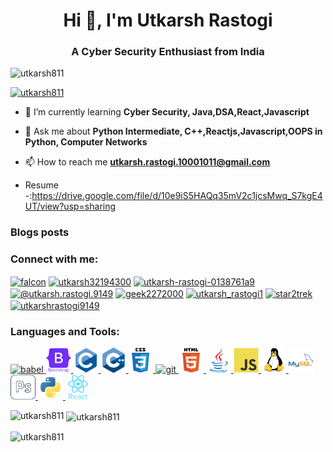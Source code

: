 <h1 align="center">Hi 👋, I'm Utkarsh Rastogi</h1>
<h3 align="center">A Cyber Security Enthusiast  from India</h3>

<p align="left"> <img src="https://komarev.com/ghpvc/?username=utkarsh811&label=Profile%20views&color=0e75b6&style=flat" alt="utkarsh811" /> </p>

<p align="left"> <a href="https://github.com/ryo-ma/github-profile-trophy"><img src="https://github-profile-trophy.vercel.app/?username=utkarsh811" alt="utkarsh811" /></a> </p>

- 🌱 I’m currently learning **Cyber Security, Java,DSA,React,Javascript**

- 💬 Ask me about **Python Intermediate, C++,Reactjs,Javascript,OOPS in Python, Computer Networks**

- 📫 How to reach me **utkarsh.rastogi.10001011@gmail.com**
- Resume -:https://drive.google.com/file/d/10e9iS5HAQq35mV2c1jcsMwq_S7kgE4UT/view?usp=sharing

### Blogs posts
<!-- BLOG-POST-LIST:START -->
<!-- BLOG-POST-LIST:END -->

<h3 align="left">Connect with me:</h3>
<p align="left">
<a href="https://dev.to/falcon" target="blank"><img align="center" src="https://raw.githubusercontent.com/rahuldkjain/github-profile-readme-generator/master/src/images/icons/Social/devto.svg" alt="falcon" height="30" width="40" /></a>
<a href="https://twitter.com/utkarsh32194300" target="blank"><img align="center" src="https://raw.githubusercontent.com/rahuldkjain/github-profile-readme-generator/master/src/images/icons/Social/twitter.svg" alt="utkarsh32194300" height="30" width="40" /></a>
<a href="https://linkedin.com/in/utkarsh-rastogi-0138761a9" target="blank"><img align="center" src="https://raw.githubusercontent.com/rahuldkjain/github-profile-readme-generator/master/src/images/icons/Social/linked-in-alt.svg" alt="utkarsh-rastogi-0138761a9" height="30" width="40" /></a>
<a href="https://medium.com/@utkarsh.rastogi.9149" target="blank"><img align="center" src="https://raw.githubusercontent.com/rahuldkjain/github-profile-readme-generator/master/src/images/icons/Social/medium.svg" alt="@utkarsh.rastogi.9149" height="30" width="40" /></a>
<a href="https://www.codechef.com/users/geek2272000" target="blank"><img align="center" src="https://cdn.jsdelivr.net/npm/simple-icons@3.1.0/icons/codechef.svg" alt="geek2272000" height="30" width="40" /></a>
<a href="https://www.hackerrank.com/utkarsh_rastogi1" target="blank"><img align="center" src="https://raw.githubusercontent.com/rahuldkjain/github-profile-readme-generator/master/src/images/icons/Social/hackerrank.svg" alt="utkarsh_rastogi1" height="30" width="40" /></a>
<a href="https://www.leetcode.com/star2trek" target="blank"><img align="center" src="https://raw.githubusercontent.com/rahuldkjain/github-profile-readme-generator/master/src/images/icons/Social/leet-code.svg" alt="star2trek" height="30" width="40" /></a>
<a href="https://auth.geeksforgeeks.org/user/utkarshrastogi9149" target="blank"><img align="center" src="https://raw.githubusercontent.com/rahuldkjain/github-profile-readme-generator/master/src/images/icons/Social/geeks-for-geeks.svg" alt="utkarshrastogi9149" height="30" width="40" /></a>
</p>

<h3 align="left">Languages and Tools:</h3>
<p align="left"> <a href="https://babeljs.io/" target="_blank" rel="noreferrer"> <img src="https://www.vectorlogo.zone/logos/babeljs/babeljs-icon.svg" alt="babel" width="40" height="40"/> </a> <a href="https://getbootstrap.com" target="_blank" rel="noreferrer"> <img src="https://raw.githubusercontent.com/devicons/devicon/master/icons/bootstrap/bootstrap-plain-wordmark.svg" alt="bootstrap" width="40" height="40"/> </a> <a href="https://www.cprogramming.com/" target="_blank" rel="noreferrer"> <img src="https://raw.githubusercontent.com/devicons/devicon/master/icons/c/c-original.svg" alt="c" width="40" height="40"/> </a> <a href="https://www.w3schools.com/cpp/" target="_blank" rel="noreferrer"> <img src="https://raw.githubusercontent.com/devicons/devicon/master/icons/cplusplus/cplusplus-original.svg" alt="cplusplus" width="40" height="40"/> </a> <a href="https://www.w3schools.com/css/" target="_blank" rel="noreferrer"> <img src="https://raw.githubusercontent.com/devicons/devicon/master/icons/css3/css3-original-wordmark.svg" alt="css3" width="40" height="40"/> </a> <a href="https://git-scm.com/" target="_blank" rel="noreferrer"> <img src="https://www.vectorlogo.zone/logos/git-scm/git-scm-icon.svg" alt="git" width="40" height="40"/> </a> <a href="https://www.w3.org/html/" target="_blank" rel="noreferrer"> <img src="https://raw.githubusercontent.com/devicons/devicon/master/icons/html5/html5-original-wordmark.svg" alt="html5" width="40" height="40"/> </a> <a href="https://www.java.com" target="_blank" rel="noreferrer"> <img src="https://raw.githubusercontent.com/devicons/devicon/master/icons/java/java-original.svg" alt="java" width="40" height="40"/> </a> <a href="https://developer.mozilla.org/en-US/docs/Web/JavaScript" target="_blank" rel="noreferrer"> <img src="https://raw.githubusercontent.com/devicons/devicon/master/icons/javascript/javascript-original.svg" alt="javascript" width="40" height="40"/> </a> <a href="https://www.linux.org/" target="_blank" rel="noreferrer"> <img src="https://raw.githubusercontent.com/devicons/devicon/master/icons/linux/linux-original.svg" alt="linux" width="40" height="40"/> </a> <a href="https://www.mysql.com/" target="_blank" rel="noreferrer"> <img src="https://raw.githubusercontent.com/devicons/devicon/master/icons/mysql/mysql-original-wordmark.svg" alt="mysql" width="40" height="40"/> </a> <a href="https://www.photoshop.com/en" target="_blank" rel="noreferrer"> <img src="https://raw.githubusercontent.com/devicons/devicon/master/icons/photoshop/photoshop-line.svg" alt="photoshop" width="40" height="40"/> </a> <a href="https://www.python.org" target="_blank" rel="noreferrer"> <img src="https://raw.githubusercontent.com/devicons/devicon/master/icons/python/python-original.svg" alt="python" width="40" height="40"/> </a> <a href="https://reactjs.org/" target="_blank" rel="noreferrer"> <img src="https://raw.githubusercontent.com/devicons/devicon/master/icons/react/react-original-wordmark.svg" alt="react" width="40" height="40"/> </a> </p>

<p><img align="left" src="https://github-readme-stats.vercel.app/api/top-langs?username=utkarsh811&show_icons=true&locale=en&layout=compact" alt="utkarsh811" /></p>

<p>&nbsp;<img align="center" src="https://github-readme-stats.vercel.app/api?username=utkarsh811&show_icons=true&locale=en" alt="utkarsh811" /></p>

<p><img align="center" src="https://github-readme-streak-stats.herokuapp.com/?user=utkarsh811&" alt="utkarsh811" /></p>
